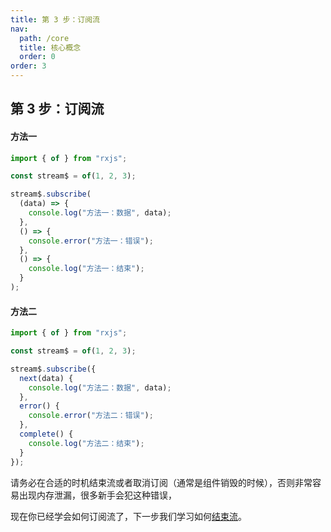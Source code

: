 ```yaml
---
title: 第 3 步：订阅流
nav:
  path: /core
  title: 核心概念
  order: 0
order: 3
---
```


## 第 3 步：订阅流

#### 方法一

```typescript
import { of } from "rxjs";

const stream$ = of(1, 2, 3);

stream$.subscribe(
  (data) => {
    console.log("方法一：数据", data);
  },
  () => {
    console.error("方法一：错误");
  },
  () => {
    console.log("方法一：结束");
  }
);
```



#### 方法二

```typescript
import { of } from "rxjs";

const stream$ = of(1, 2, 3);

stream$.subscribe({
  next(data) {
    console.log("方法二：数据", data);
  },
  error() {
    console.error("方法二：错误");
  },
  complete() {
    console.log("方法二：结束");
  }
});
```



<Alert type="info">

请务必在合适的时机结束流或者取消订阅（通常是组件销毁的时候），否则非常容易出现内存泄漏，很多新手会犯这种错误，

</Alert>



现在你已经学会如何订阅流了，下一步我们学习如何[结束流](/core/unsubscribe)。





